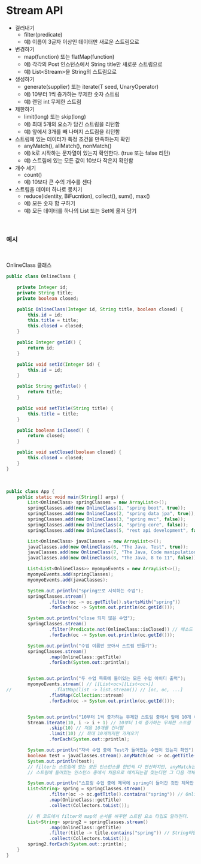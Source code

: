 # Stream API

- 걸러내기
  - filter(predicate)
  - 예) 이름이 3글자 이상인 데이터만 새로운 스트림으로
- 변경하기
  - map(function) 또는 flatMap(function)
  - 예) 각각의 Post 인스턴스에서 String title만 새로운 스트림으로
  - 예) List<Stream<String>>을 String의 스트림으로
- 생성하기
  - generate(supplier) 또는 iterate(T seed, UnaryOperator)
  - 예) 10부터 1씩 증가하는 무제한 숫자 스트림
  - 예) 랜덤 int 무제한 스트림
- 제한하기
  - limit(long) 또는 skip(long)
  - 예) 최대 5개의 요소가 담긴 스트림을 리턴함
  - 예) 앞에서 3개를 빼 나머지 스트림을 리턴함
- 스트림에 있는 데이터가 특정 조건을 만족하는지 확인
  - anyMatch(), allMatch(), nonMatch()
  - 예) k로 시작하는 문자열이 있는지 확인한다. (true 또는 false 리턴)
  - 예) 스트림에 있는 모든 값이 10보다 작은지 확인함
- 개수 세기
  - count()
  - 예) 10보다 큰 수의 개수를 센다
- 스트림을 데이터 하나로 뭉치기
  - reduce(identity, BiFucntion), collect(), sum(), max()
  - 예) 모든 숫자 합 구하기
  - 예) 모든 데이터를 하나의 List 또는 Set에 옮겨 담기
  
<br>
  
### 예시
  
<br>
  
OnlineClass 클래스
```java
public class OnlineClass {

    private Integer id;
    private String title;
    private boolean closed;

    public OnlineClass(Integer id, String title, boolean closed) {
        this.id = id;
        this.title = title;
        this.closed = closed;
    }

    public Integer getId() {
        return id;
    }

    public void setId(Integer id) {
        this.id = id;
    }

    public String getTitle() {
        return title;
    }

    public void setTitle(String title) {
        this.title = title;
    }

    public boolean isClosed() {
        return closed;
    }

    public void setClosed(boolean closed) {
        this.closed = closed;
    }
}
```

<br>
  
```java
public class App {
    public static void main(String[] args) {
        List<OnlineClass> springClasses = new ArrayList<>();
        springClasses.add(new OnlineClass(1, "spring boot", true));
        springClasses.add(new OnlineClass(2, "spring data jpa", true));
        springClasses.add(new OnlineClass(3, "spring mvc", false));
        springClasses.add(new OnlineClass(4, "spring core", false));
        springClasses.add(new OnlineClass(5, "rest api development", false));

        List<OnlineClass> javaClasses = new ArrayList<>();
        javaClasses.add(new OnlineClass(6, "The Java, Test", true));
        javaClasses.add(new OnlineClass(7, "The Java, Code manipulation", true));
        javaClasses.add(new OnlineClass(8, "The Java, 8 to 11", false));

        List<List<OnlineClass>> myomyoEvents = new ArrayList<>();
        myomyoEvents.add(springClasses);
        myomyoEvents.add(javaClasses);

        System.out.println("spring으로 시작하는 수업");
        springClasses.stream()
                .filter(oc -> oc.getTitle().startsWith("spring"))
                .forEach(oc -> System.out.println(oc.getId()));

        System.out.println("close 되지 않은 수업");
        springClasses.stream()
                .filter(Predicate.not(OnlineClass::isClosed)) // 메소드 레퍼런스로는 !OnlineClass:isClosed를 표현 못하므로 Predicated의 not()을 이용함.
                .forEach(oc -> System.out.println(oc.getId()));

        System.out.println("수업 이름만 모아서 스트림 만들기");
        springClasses.stream()
                .map(OnlineClass::getTitle)
                .forEach(System.out::println);


        System.out.println("두 수업 목록에 들어있는 모든 수업 아이디 출력");
        myomyoEvents.stream() // [[List<oc>][List<oc>]]
//                .flatMap(list -> list.stream()) // [oc, oc, ...]
                .flatMap(Collection::stream)
                .forEach(oc -> System.out.println(oc.getId()));


        System.out.println("10부터 1씩 증가하는 무제한 스트림 중에서 앞에 10개 빼고 최대 10개 까지만");
        Stream.iterate(10, i -> i + 1) // 10부터 1씩 증가하는 무제한 스트림
                .skip(10) // 처음 10개를 건너뜀
                .limit(10) // 최대 10개까지만 가져오기
                .forEach(System.out::println);

        System.out.println("자바 수업 중에 Test가 들어있는 수업이 있는지 확인");
        boolean test = javaClasses.stream().anyMatch(oc -> oc.getTitle().contains("Test"));
        System.out.println(test);
        // filter는 스트림에 있는 모든 인스턴스를 한번씩 다 연산하지만, anyMatch는 대응하는 것 중에 아무거나 하나만 찾으면 되는것.
        // 스트림에 들어있는 인스턴스 중에서 처음으로 매치되는걸 찾는다면 그 다음 객체들에 대응해볼 필요가 없어서 성능적으로 장점이 있음

        System.out.println("스프링 수업 중에 제목에 spring이 들어간 것만 제목만 모아서 List로 만들기");
        List<String> spring = springClasses.stream()
                .filter(oc -> oc.getTitle().contains("spring")) // OnlineClass타입
                .map(OnlineClass::getTitle)
                .collect(Collectors.toList());

        // 위 코드에서 filter와 map의 순서를 바꾸면 스트림 요소 타입도 달라진다.
        List<String> spring2 = springClasses.stream()
                .map(OnlineClass::getTitle)
                .filter(title -> title.contains("spring")) // String타입
                .collect(Collectors.toList());
        spring2.forEach(System.out::println);
    }
}
```
